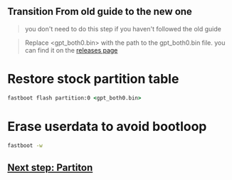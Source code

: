## Transition From old guide to the new one
> you don't need to do this step if you haven't followed the old guide



> Replace <gpt_both0.bin> with the path to the gpt_both0.bin file. you can find it on the [releases page](../../../../releases/tag/binaries)


# Restore stock partition table

```cmd
fastboot flash partition:0 <gpt_both0.bin>
```

# Erase userdata to avoid bootloop
```cmd
fastboot -w
```

## [Next step: Partiton](/guide/English/1-partition-en.md)
